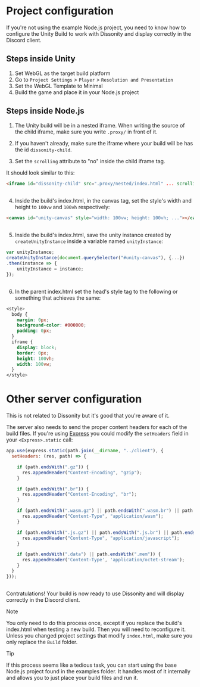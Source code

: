 # Project configuration

If you're not using the example Node.js project, you need to know how to configure the Unity Build to work with Dissonity and display correctly in the Discord client.

## Steps inside Unity
1. Set WebGL as the target build platform
2. Go to `Project Settings` > `Player` > `Resolution and Presentation`
3. Set the WebGL Template to Minimal
4. Build the game and place it in your Node.js project

## Steps inside Node.js

1. The Unity build will be in a nested iframe. When writing the source of the child iframe, make sure you write `.proxy/` in front of it.

2. If you haven't already, make sure the iframe where your build will be has the id `dissonity-child`.

3. Set the `scrolling` attribute to "no" inside the child iframe tag.

It should look similar to this:

```html
<iframe id="dissonity-child" src=".proxy/nested/index.html" ... scrolling="no"></iframe>
```

##

4. Inside the build's index.html, in the canvas tag, set the style's width and height to `100vw` and `100vh` respectively:

```html
<canvas id="unity-canvas" style="width: 100vw; height: 100vh; ..."></canvas>
```

##

5. Inside the build's index.html, save the unity instance created by `createUnityInstance` inside a variable named `unityInstance`:

```js
var unityInstance;
createUnityInstance(document.querySelector("#unity-canvas"), {...})
.then(instance => {
    unityInstance = instance;
});
```

##

6. In the parent index.html set the head's style tag to the following or something that achieves the same:

```css
<style>
  body {
    margin: 0px;
    background-color: #000000;
    padding: 0px;
  }
  iframe {
    display: block;
    border: 0px;
    height: 100vh;
    width: 100vw;
  }
</style>
```

# Other server configuration

This is not related to Dissonity but it's good that you're aware of it.

The server also needs to send the proper content headers for each of the build files. If you're using [Express](https://www.npmjs.com/package/express) you could modify the `setHeaders` field in your `<Express>.static` call:

```js
app.use(express.static(path.join(__dirname, "../client"), {
  setHeaders: (res, path) => {

    if (path.endsWith(".gz")) {
      res.appendHeader("Content-Encoding", "gzip");
    }

    if (path.endsWith(".br")) {
      res.appendHeader("Content-Encoding", "br");
    }

    if (path.endsWith(".wasm.gz") || path.endsWith(".wasm.br") || path.endsWith(".wasm")) {
      res.appendHeader("Content-Type", "application/wasm");
    }

    if (path.endsWith(".js.gz") || path.endsWith(".js.br") || path.endsWith(".js")) {
      res.appendHeader("Content-Type", "application/javascript");
    }

    if (path.endsWith(".data") || path.endsWith(".mem")) {
      res.appendHeader('Content-Type', 'application/octet-stream');
    }
  }
}));
```

##

Contratulations! Your build is now ready to use Dissonity and will display correctly in the Discord client.

> [!NOTE]  
> You only need to do this process once, except if you replace the build's index.html when testing a new build. Then you will need to reconfigure it. Unless you changed project settings that modify `index.html`, make sure you only replace the `Build` folder.

> [!TIP]
> If this process seems like a tedious task, you can start using the base Node.js project found in the examples folder. It handles most of it internally and allows you to just place your build files and run it.

